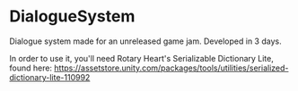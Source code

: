 # DialogueSystem
Dialogue system made for an unreleased game jam. Developed in 3 days.

In order to use it, you'll need Rotary Heart's Serializable Dictionary Lite, found here: https://assetstore.unity.com/packages/tools/utilities/serialized-dictionary-lite-110992
